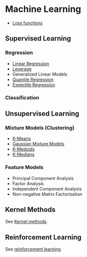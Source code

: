 # Machine Learning

- [Loss functions](machine_learning/loss_functions.md)

## Supervised Learning 

### Regression
- [Linear Regression](machine_learning/supervised/linear_regression.md)
- [Leverage](machine_learning/supervised/leverage.md)
- Generalized Linear Models
- [Quantile Regression](machine_learning/supervised/quantile_regression.md)
- [Expectile Regression](machine_learning/supervised/expectile_regression.md)

### Classification


## Unsupervised Learning

### Mixture Models (Clustering)

- [K-Means](machine_learning/unsupervised/k_means.md)
- [Gaussian Mixture Models](machine_learning/unsupervised/gaussian_mixture_models.md)
- [K-Medoids](machine_learning/unsupervised/k_medoids.md)
- [K-Medians](machine_learning/unsupervised/k_medians.md)

### Feature Models

- Principal Component Analysis
- Factor Analysis
- Independent Component Analysis
- Non-negative Matrix Factorization

## Kernel Methods

See [Kernel methods](kernel_methods.md).

## Reinforcement Learning

See [reinforcement learning](reinforcement_learning.md).

## 